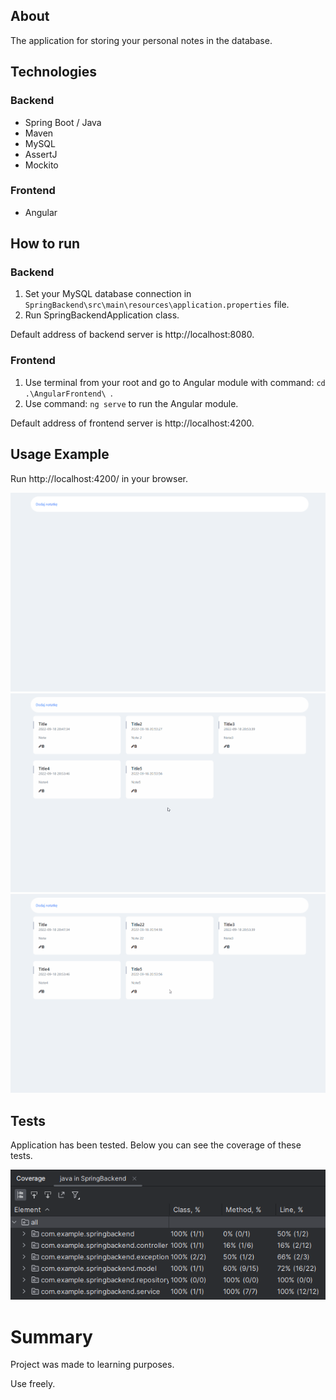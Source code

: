 ## About

The application for storing your personal notes in the database.

## Technologies

### Backend

- Spring Boot / Java
- Maven
- MySQL
- AssertJ
- Mockito

### Frontend

- Angular

## How to run

### Backend

1. Set your MySQL database connection in ```SpringBackend\src\main\resources\application.properties``` file.
2. Run SpringBackendApplication class.

Default address of backend server is http://localhost:8080.

### Frontend

1. Use terminal from your root and go to Angular module with command: ```cd .\AngularFrontend\ ```.
2. Use command: ```ng serve``` to run the Angular module.

Default address of frontend server is  http://localhost:4200.

## Usage Example

Run http://localhost:4200/ in your browser.

![ Alt text](readme-elements/AddNote.gif)
![ Alt text](readme-elements/EditNote.gif)
![ Alt text](readme-elements/DeleteNote.gif)

## Tests

Application has been tested.
Below you can see the coverage of these tests.

![ Alt text](readme-elements/tests.png)

# Summary

Project was made to learning purposes.

Use freely.
